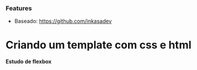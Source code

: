 ### Features

- Baseado: https://github.com/inkasadev

# Criando um template com css e html
**Estudo de flexbox**
